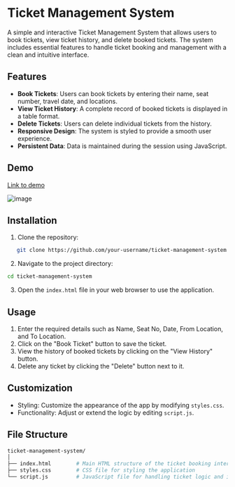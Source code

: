 # Ticket Management System

A simple and interactive Ticket Management System that allows users to book tickets, view ticket history, and delete booked tickets. The system includes essential features to handle ticket booking and management with a clean and intuitive interface.

## Features

- **Book Tickets**: Users can book tickets by entering their name, seat number, travel date, and locations.
- **View Ticket History**: A complete record of booked tickets is displayed in a table format.
- **Delete Tickets**: Users can delete individual tickets from the history.
- **Responsive Design**: The system is styled to provide a smooth user experience.
- **Persistent Data**: Data is maintained during the session using JavaScript.

## Demo

[Link to demo](https://2jt5ft.csb.app/)

![image](https://github.com/user-attachments/assets/edeef6aa-add9-4403-ab84-1125098483ec)


## Installation

1. Clone the repository:
```bash
   git clone https://github.com/your-username/ticket-management-system.git
```

2. Navigate to the project directory:
```bash
cd ticket-management-system
```

3. Open the `index.html` file in your web browser to use the application.


## Usage

1. Enter the required details such as Name, Seat No, Date, From Location, and To Location.
2. Click on the "Book Ticket" button to save the ticket.
3. View the history of booked tickets by clicking on the "View History" button.
4. Delete any ticket by clicking the "Delete" button next to it.

## Customization
- Styling: Customize the appearance of the app by modifying `styles.css`.
- Functionality: Adjust or extend the logic by editing `script.js`.

## File Structure

```graphql
ticket-management-system/
│
├── index.html        # Main HTML structure of the ticket booking interface
├── styles.css        # CSS file for styling the application
└── script.js         # JavaScript file for handling ticket logic and interactions
```
